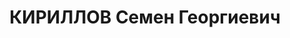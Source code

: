 ---
title: КИРИЛЛОВ Семен Георгиевич
description: '1891 р., с. Знам''янка Ізюмського р-ну Харківської обл., українець,
  з робітників, чл. ВКП(б), освіта середня, начальник цеху безрейкового транспорту
  Дніпродзержинського заводу ім. Дзержинського.

  28.10.1937 р.звинувачений у належності до к/рев. організації, розстріляний 29.10.1937
  р.

  Реабілітований 29.05.1958 р.'
---